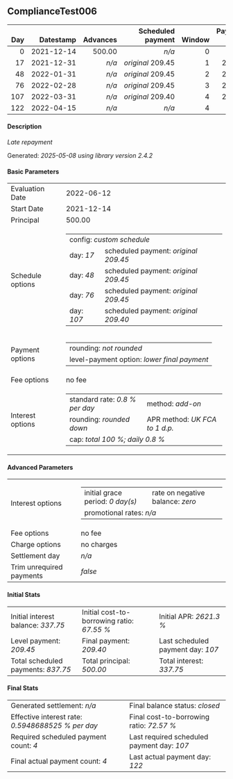 <h2>ComplianceTest006</h2>
<table>
    <thead style="vertical-align: bottom;">
        <th class="ci00" style="text-align: right;">Day</th>
        <th class="ci01" style="text-align: right;">Datestamp</th>
        <th class="ci02" style="text-align: right;">Advances</th>
        <th class="ci03" style="text-align: right;">Scheduled payment</th>
        <th class="ci04" style="text-align: right;">Window</th>
        <th class="ci05" style="text-align: right;">Payment due</th>
        <th class="ci06" style="text-align: right;">Actual payments</th>
        <th class="ci07" style="text-align: right;">Net effect</th>
        <th class="ci08" style="text-align: right;">Payment status</th>
        <th class="ci09" style="text-align: right;">Balance status</th>
        <th class="ci10" style="text-align: right;">Actuarial interest</th>
        <th class="ci11" style="text-align: right;">New interest</th>
        <th class="ci12" style="text-align: right;">Interest portion</th>
        <th class="ci13" style="text-align: right;">Principal portion</th>
        <th class="ci14" style="text-align: right;">Interest balance</th>
        <th class="ci15" style="text-align: right;">Principal balance</th>
    </thead>
    <tr style="text-align: right;">
        <td class="ci00">0</td>
        <td class="ci01" style="white-space: nowrap;">2021-12-14</td>
        <td class="ci02">500.00</td>
        <td class="ci03" style="white-space: nowrap;"><i>n/a<i></td>
        <td class="ci04">0</td>
        <td class="ci05">0.00</td>
        <td class="ci06"><i>n/a</i></td>
        <td class="ci07">0.00</td>
        <td class="ci08"><i>none&nbsp;scheduled</i></td>
        <td class="ci09">open</td>
        <td class="ci10">0.0000</td>
        <td class="ci11">0.0000</td>
        <td class="ci12">0.00</td>
        <td class="ci13">0.00</td>
        <td class="ci14">337.7500</td>
        <td class="ci15">500.00</td>
    </tr>
    <tr style="text-align: right;">
        <td class="ci00">17</td>
        <td class="ci01" style="white-space: nowrap;">2021-12-31</td>
        <td class="ci02"><i>n/a</i></td>
        <td class="ci03" style="white-space: nowrap;"><i>original</i> 209.45</td>
        <td class="ci04">1</td>
        <td class="ci05">209.45</td>
        <td class="ci06"><i>confirmed</i>&nbsp;209.45</td>
        <td class="ci07">209.45</td>
        <td class="ci08"><i>payment&nbsp;made</i></td>
        <td class="ci09">open</td>
        <td class="ci10">68.0000</td>
        <td class="ci11">0.0000</td>
        <td class="ci12">209.45</td>
        <td class="ci13">0.00</td>
        <td class="ci14">128.3000</td>
        <td class="ci15">500.00</td>
    </tr>
    <tr style="text-align: right;">
        <td class="ci00">48</td>
        <td class="ci01" style="white-space: nowrap;">2022-01-31</td>
        <td class="ci02"><i>n/a</i></td>
        <td class="ci03" style="white-space: nowrap;"><i>original</i> 209.45</td>
        <td class="ci04">2</td>
        <td class="ci05">209.45</td>
        <td class="ci06"><i>confirmed</i>&nbsp;209.45</td>
        <td class="ci07">209.45</td>
        <td class="ci08"><i>payment&nbsp;made</i></td>
        <td class="ci09">open</td>
        <td class="ci10">124.0000</td>
        <td class="ci11">0.0000</td>
        <td class="ci12">128.30</td>
        <td class="ci13">81.15</td>
        <td class="ci14">0.0000</td>
        <td class="ci15">418.85</td>
    </tr>
    <tr style="text-align: right;">
        <td class="ci00">76</td>
        <td class="ci01" style="white-space: nowrap;">2022-02-28</td>
        <td class="ci02"><i>n/a</i></td>
        <td class="ci03" style="white-space: nowrap;"><i>original</i> 209.45</td>
        <td class="ci04">3</td>
        <td class="ci05">209.45</td>
        <td class="ci06"><i>confirmed</i>&nbsp;209.45</td>
        <td class="ci07">209.45</td>
        <td class="ci08"><i>payment&nbsp;made</i></td>
        <td class="ci09">open</td>
        <td class="ci10">93.8224</td>
        <td class="ci11">0.0000</td>
        <td class="ci12">0.00</td>
        <td class="ci13">209.45</td>
        <td class="ci14">0.0000</td>
        <td class="ci15">209.40</td>
    </tr>
    <tr style="text-align: right;">
        <td class="ci00">107</td>
        <td class="ci01" style="white-space: nowrap;">2022-03-31</td>
        <td class="ci02"><i>n/a</i></td>
        <td class="ci03" style="white-space: nowrap;"><i>original</i> 209.40</td>
        <td class="ci04">4</td>
        <td class="ci05">209.40</td>
        <td class="ci06"><i>n/a</i></td>
        <td class="ci07">0.00</td>
        <td class="ci08"><i>paid&nbsp;later&nbsp;in&nbsp;full</i></td>
        <td class="ci09">open</td>
        <td class="ci10">51.9312</td>
        <td class="ci11">0.0036</td>
        <td class="ci12">0.00</td>
        <td class="ci13">0.00</td>
        <td class="ci14">0.0000</td>
        <td class="ci15">209.40</td>
    </tr>
    <tr style="text-align: right;">
        <td class="ci00">122</td>
        <td class="ci01" style="white-space: nowrap;">2022-04-15</td>
        <td class="ci02"><i>n/a</i></td>
        <td class="ci03" style="white-space: nowrap;"><i>n/a<i></td>
        <td class="ci04">4</td>
        <td class="ci05">0.00</td>
        <td class="ci06"><i>confirmed</i>&nbsp;234.52</td>
        <td class="ci07">234.52</td>
        <td class="ci08"><i>extra&nbsp;payment</i></td>
        <td class="ci09">closed</td>
        <td class="ci10">25.1280</td>
        <td class="ci11">25.1280</td>
        <td class="ci12">25.12</td>
        <td class="ci13">209.40</td>
        <td class="ci14">0.0000</td>
        <td class="ci15">0.00</td>
    </tr>
</table>
<h4>Description</h4>
<p><i>Late repayment</i></p>
<p>Generated: <i>2025-05-08 using library version 2.4.2</i></p>
<h4>Basic Parameters</h4>
<table>
    <tr>
        <td>Evaluation Date</td>
        <td>2022-06-12</td>
    </tr>
    <tr>
        <td>Start Date</td>
        <td>2021-12-14</td>
    </tr>
    <tr>
        <td>Principal</td>
        <td>500.00</td>
    </tr>
    <tr>
        <td>Schedule options</td>
        <td>
            <table>
                <tr>
                    <td colspan="2">config: <i>custom schedule</i></td>
                </tr>
                <tr>
                    <td>day: <i>17</i></td>
                    <td>scheduled payment: <i><i>original</i> 209.45</i></td>
                </tr>
                <tr>
                    <td>day: <i>48</i></td>
                    <td>scheduled payment: <i><i>original</i> 209.45</i></td>
                </tr>
                <tr>
                    <td>day: <i>76</i></td>
                    <td>scheduled payment: <i><i>original</i> 209.45</i></td>
                </tr>
                <tr>
                    <td>day: <i>107</i></td>
                    <td>scheduled payment: <i><i>original</i> 209.40</i></td>
                </tr>
            </table>
        </td>
    </tr>
    <tr>
        <td>Payment options</td>
        <td>
            <table>
                <tr>
                    <td>rounding: <i>not rounded</i></td>
                </tr>
                <tr>
                    <td>level-payment option: <i>lower&nbsp;final&nbsp;payment</i></td>
                </tr>
            </table>
        </td>
    </tr>
    <tr>
        <td>Fee options</td>
        <td>no fee
        </td>
    </tr>
    <tr>
        <td>Interest options</td>
        <td>
            <table>
                <tr>
                    <td>standard rate: <i>0.8 % per day</i></td>
                    <td>method: <i>add-on</i></td>
                </tr>
                <tr>
                    <td>rounding: <i>rounded down</i></td>
                    <td>APR method: <i>UK FCA to 1 d.p.</i></td>
                </tr>
                <tr>
                    <td colspan="2">cap: <i>total 100 %; daily 0.8 %</td>
                </tr>
            </table>
        </td>
    </tr>
</table>
<h4>Advanced Parameters</h4>
<table>
    <tr>
        <td>Interest options</td>
        <td>
            <table>
                <tr>
                    <td>initial grace period: <i>0 day(s)</i></td>
                    <td>rate on negative balance: <i>zero</i></td>
                </tr>
                <tr>
                    <td colspan="2">promotional rates: <i><i>n/a</i></i></td>
                </tr>
            </table>
        </td>
    </tr>
    <tr>
        <td>Fee options</td>
        <td>no fee
        </td>
    </tr>
    <tr>
        <td>Charge options</td>
        <td>no charges
        </td>
    </tr>
    <tr>
        <td>Settlement day</td><td><i><i>n/a</i></i></td>
    </tr>
    <tr>
        <td>Trim unrequired payments</td><td><i>false</i></td>
    </tr>
</table>
<h4>Initial Stats</h4>
<table>
    <tr>
        <td>Initial interest balance: <i>337.75</i></td>
        <td>Initial cost-to-borrowing ratio: <i>67.55 %</i></td>
        <td>Initial APR: <i>2621.3 %</i></td>
    </tr>
    <tr>
        <td>Level payment: <i>209.45</i></td>
        <td>Final payment: <i>209.40</i></td>
        <td>Last scheduled payment day: <i>107</i></td>
    </tr>
    <tr>
        <td>Total scheduled payments: <i>837.75</i></td>
        <td>Total principal: <i>500.00</i></td>
        <td>Total interest: <i>337.75</i></td>
    </tr>
</table>
<h4>Final Stats</h4>
<table>
    <tr>
        <td>Generated settlement: <i><i>n/a</i></i></td>
        <td>Final balance status: <i>closed</i></td>
    </tr>
    <tr>
        <td>Effective interest rate: <i>0.5948688525 % per day</i></td>
        <td>Final cost-to-borrowing ratio: <i>72.57 %</i></td>
    </tr>
    <tr>
        <td>Required scheduled payment count: <i>4</i></td>
        <td>Last required scheduled payment day: <i>107</i></td>
    </tr>
    <tr>
        <td>Final actual payment count: <i>4</i></td>
        <td>Last actual payment day: <i>122</i></td>
    </tr>
</table>
